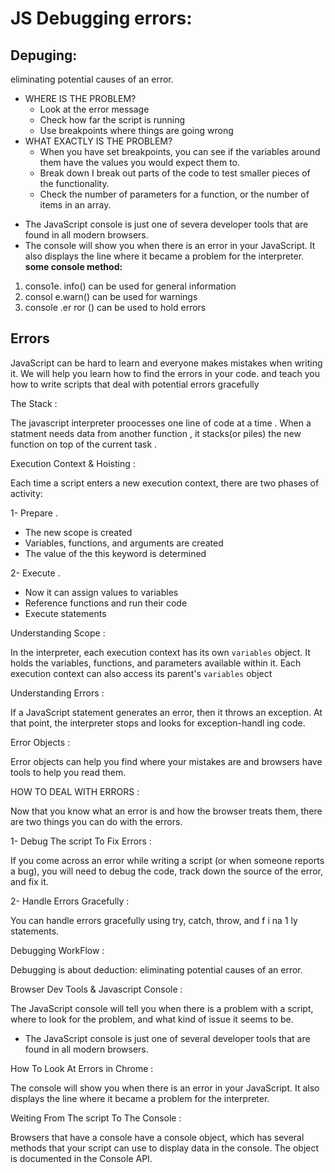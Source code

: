 # JS Debugging errors:

## Depuging:
 eliminating potential causes of an error.
 - WHERE IS THE PROBLEM?
    - Look at the error message
    - Check how far the script is running
    - Use breakpoints where things are going wrong
- WHAT EXACTLY IS THE PROBLEM?
    - When you have set breakpoints, you can see if the variables around them have the values you would expect them to.
    - Break down I break out parts of the code to test smaller pieces of the functionality.
    - Check the number of parameters for a function, or the number of items in an array.

 * The JavaScript console is just one of severa developer tools that are found in all modern browsers.
* The console will show you when there is an error in your JavaScript. It also displays the line where it became a problem for the interpreter.
**some console method:**
1. conso1e. info() can be used for general information
2. consol e.warn() can be used for warnings
3. console .er ror () can be used to hold errors

## Errors
JavaScript can be hard to learn and everyone makes 
mistakes when writing it. We  will help you learn 
how to find the errors in your code. and teach you how 
to write scripts that deal with potential errors gracefully



The Stack :

The javascript interpreter proocesses one line of code at a time .
When a statment needs data from another function , it stacks(or piles)
the new function on top of the current task .


Execution Context & Hoisting :

Each time a script enters a new execution context, there are two phases 
of activity: 


1- Prepare .

- The new scope is created 
- Variables, functions, and arguments are created 
- The value of the this keyword is determined 


2- Execute . 



- Now it can assign values to variables 
- Reference functions and run their code 
- Execute statements 


Understanding Scope :


In the interpreter, each execution context has its own `variables` object. 
It holds the variables, functions, and parameters available within it. 
Each execution context can also access its parent's `variables` object


Understanding Errors :

If a JavaScript statement generates an error, then it throws an exception. 
At that point, the interpreter stops and looks for exception-handl ing code. 



Error Objects :


Error objects can help you find where your mistakes are 
and browsers have tools to help you read them. 


HOW TO DEAL WITH ERRORS :

Now that you know what an error is and how the browser treats them, 
there are two things you can do with the errors. 


1- Debug The script To Fix Errors :


If you come across an error while writing a script (or when someone reports a bug), you will need to debug the code, track down the source of the error, and fix it. 


2- Handle Errors Gracefully :

You can handle errors gracefully using try, catch, 
throw, and f i na 1 ly statements. 


Debugging WorkFlow :

Debugging is about deduction: eliminating potential causes of an error. 


Browser Dev Tools & Javascript Console :



The JavaScript console will tell you when there is a problem with a script, where to look for the problem, and what kind of issue it seems to be. 

* The JavaScript console is just one of several developer tools that are 
found in all modern browsers. 


How To Look At Errors in Chrome :

The console will show you when there is an 
error in your JavaScript. It also displays the line 
where it became a problem for the interpreter.



Weiting From The script To The Console :


Browsers that have a console have a console object, which has several 
methods that your script can use to display data in the console. 
The object is documented in the Console API. 



